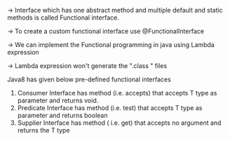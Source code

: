 -> Interface which has one abstract method and multiple default and static methods is called Functional interface.

-> To create a custom functional interface use  @FunctionalInterface

-> We can implement the Functional programming in java using Lambda expression

-> Lambda expression won't generate the ".class " files

Java8 has given below pre-defined functional interfaces
1. Consumer Interface
has method (i.e. accepts) that accepts T type as parameter and returns void.
2. Predicate Interface
has method (i.e. test) that accepts T type as parameter and returns boolean
4. Supplier Interface
has method ( i.e. get) that accepts no argument and returns the T type

